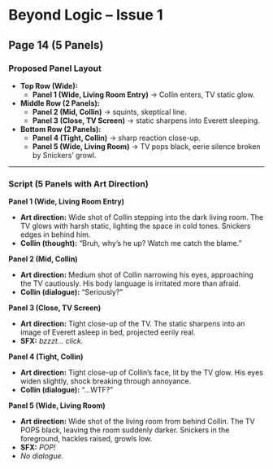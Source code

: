 # Beyond Logic – Issue 1  
## Page 14 (5 Panels)

### Proposed Panel Layout  
- **Top Row (Wide):**  
  - **Panel 1 (Wide, Living Room Entry)** → Collin enters, TV static glow.  
- **Middle Row (2 Panels):**  
  - **Panel 2 (Mid, Collin)** → squints, skeptical line.  
  - **Panel 3 (Close, TV Screen)** → static sharpens into Everett sleeping.  
- **Bottom Row (2 Panels):**  
  - **Panel 4 (Tight, Collin)** → sharp reaction close-up.  
  - **Panel 5 (Wide, Living Room)** → TV pops black, eerie silence broken by Snickers’ growl.  

---

### Script (5 Panels with Art Direction)

**Panel 1 (Wide, Living Room Entry)**  
- **Art direction:** Wide shot of Collin stepping into the dark living room. The TV glows with harsh static, lighting the space in cold tones. Snickers edges in behind him.  
- **Collin (thought):** “Bruh, why’s he up? Watch me catch the blame.”  

**Panel 2 (Mid, Collin)**  
- **Art direction:** Medium shot of Collin narrowing his eyes, approaching the TV cautiously. His body language is irritated more than afraid.  
- **Collin (dialogue):** “Seriously?”  

**Panel 3 (Close, TV Screen)**  
- **Art direction:** Tight close-up of the TV. The static sharpens into an image of Everett asleep in bed, projected eerily real.  
- **SFX:** *bzzzt… click.*  

**Panel 4 (Tight, Collin)**  
- **Art direction:** Tight close-up of Collin’s face, lit by the TV glow. His eyes widen slightly, shock breaking through annoyance.  
- **Collin (dialogue):** “…WTF?”  

**Panel 5 (Wide, Living Room)**  
- **Art direction:** Wide shot of the living room from behind Collin. The TV POPS black, leaving the room suddenly darker. Snickers in the foreground, hackles raised, growls low.  
- **SFX:** *POP!*  
- *No dialogue.*  
